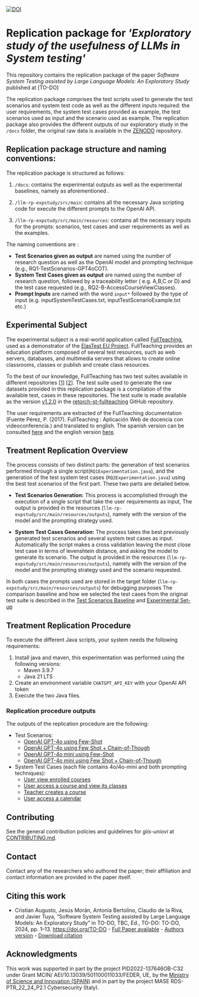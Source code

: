 [![DOI](https://zenodo.org/badge/DOI/10.5281/zenodo.13761150.svg)](https://doi.org/10.5281/zenodo.13761150)
# Replication package for *'Exploratory study of the usefulness of LLMs in System testing'*

This repository contains the replication package of the paper *Software System Testing assisted by Large Language
Models: An Exploratory Study*
published at [TO-DO]

The replication package comprises the test scripts used to generate the test scenarios and system test code as well
as the different inputs required: the user requirements, the system test cases provided as example, the test scenarios
used as input and the scenario used as example. The replication package also provides the different outputs of our
exploratory study in the `/docs` folder, the original raw data is available in the [ZENODO](https://doi.org/10.5281/zenodo.13761150) repository.

## Replication package structure and naming conventions:

The replication package is structured as follows:

1. `/docs`: contains the experimental outputs as well as the experimental baselines, namely as aforementioned .

2. `/llm-rp-expstudy/src/main`: contains all the necessary Java scripting code for execute the different prompts to the
   OpenAI API.

3. `/llm-rp-expstudy/src/main/resources`: contains all the necessary inputs for the prompts: scenarios, test cases and
   user requirements as well as the examples.

The naming conventions are :

- **Test Scenarios given as output**  are named using the number of research question as well as the OpenAI model and
  prompting technique (e.g., RQ1-TestScenarios-GPT4oCOT).
- **System Test Cases given as output**  are named using the number of research question, followed by a traceability
  letter (
  e.g. A,B,C or D) and the test case requested (e.g., RQ2-B-AccessCourseViewClasses).
- **Prompt Inputs** are named with the word `input*` followed by the type of input (e.g. inputSystemTestCases.txt,
  inputTestScenarioExample.txt etc.)

## Experimental Subject

The experimental subject is a real-world application
called [FullTeaching](https://github.com/codeurjc-students/2019-FullTeaching/tree/Angular-Refactor), used as a
demonstrator of the [ElasTest EU Project](https://elastest.eu/). FullTeaching provides an education platform composed
of several test resources, such as web servers, databases, and multimedia servers that allows to create online
classrooms, classes or publish and create class resources.

To the best of our knowledge, FullTeaching has two test suites available in different
repositories [[1]](https://github.com/elastest/full-teaching) [[2]](https://github.com/codeurjc-students/2019-FullTeaching/tree/Angular-Refactor).
The test suite used to generate the raw datasets provided in this replication package is a compilation of the available
test, cases in these repositories. The test suite is made available as the version [v1.2.0](https://github.com/giis-uniovi/retorch-st-fullteaching/releases/tag/v1.2.0) in
the [retorch-st-fullteaching](https://github.com/giis-uniovi/retorch-st-fullteaching) GitHub repository.

The user requirements are extracted of the FullTeaching documentation (Fuente Pérez, P. (2017). FullTeaching :
Aplicación Web de docencia con videoconferencia.) and translated to english. The spanish version can be
consulted [here](./llm-rp-expstudy/src/main/resources/input/inputUserRequirements_spa.txt) and the english
version [here](./llm-rp-expstudy/src/main/resources/input/inputUserRequirements_en.txt).

## Treatment Replication Overview

The process consists of two distinct parts: the generation of test scenarios performed through a single
script(`RQ1Experimentation.java`),
and the generation of the test system test cases (`RQ2Experimentation.java`) using the best test scenarios of the first
part.
These two parts are detailed below.

- **Test Scenarios Generation:** This process is accomplished through the execution of a single script that take the
  user requirements as input,
  The output is provided in the resources (`llm-rp-expstudy/src/main/resources/outputs`), namely with the version of the model and the
  prompting strategy used.

- **System Test Cases Generation:** The process takes the best previously generated test scenarios and several system
  test cases as input. Automatically
  the script makes a cross validation leaving the most close test case in terms of levenshtein distance, and asking the
  model to generate its scenario.
  The output is provided in the resources (`llm-rp-expstudy/src/main/resources/outputs`), namely with the version of the model and the
  prompting strategy used and the scenario requested.

In both cases the prompts used are stored in the target folder  (`llm-rp-expstudy/src/main/resources/outputs`) for debugging purposes
The comparison baseline and how we selected the test cases from the original test suite is described in
the [Test Scenarios Baseline](./docs/RQ1-TestScenarios-Baseline.md)
and [Experimental Set-up](./docs/RQ2-ExperimentalSetup.md)

## Treatment Replication Procedure

To execute the different Java scripts, your system needs the following requirements:

1. Install java and maven, this experimentation was performed using the following versions:
    - Maven 3.9.7
    - Java 21 LTS
2. Create an environment variable `CHATGPT_API_KEY` with your OpenAI API token
3. Execute the two Java files.

### Replication procedure outputs

The outputs of the replication procedure are the following:

- Test Scenarios:
    - [OpenAI GPT-4o using Few-Shot](./docs/RQ1-TestScenarios-GPT4o-FShot.md)
    - [OpenAI GPT-4o using Few Shot + Chain-of-Though](./docs/RQ1-TestScenarios-GPT4o-CoT.md)
    - [OpenAI GPT-4o mini using Few-Shot](./docs/RQ1-TestScenarios-GPT4o-mini-FShot.md)
    - [OpenAI GPT-4o mini using Few Shot + Chain-of-Though](./docs/RQ1-TestScenarios-GPT4o-mini-CoT.md)
- System Test Cases (each file contains 4o/4o-mini and both prompting techniques):
    - [User view enrolled courses](./docs/RQ2-A-ViewingEnrolledCourses.md)
    - [User access a course and view its classes](/docs/RQ2-B-AccessCourseViewClasses.md)
    - [Teacher creates a course](./docs/RQ2-C-TeacherCreatesCourse.md)
    - [User access a calendar](./docs/RQ2-D-UserAccessCalendar.md)

## Contributing

See the general contribution policies and guidelines for *giis-uniovi* at
[CONTRIBUTING.md](https://github.com/giis-uniovi/.github/blob/main/profile/CONTRIBUTING.md).

## Contact

Contact any of the researchers who authored the paper; their affiliation and contact information are provided in the
paper itself.

## Citing this work

- Cristian Augusto, Jesús Morán, Antonia Bertolino, Claudio de la Riva, and Javier Tuya, “Software System Testing
  assisted by Large Language Models: An Exploratory Study” in TO-DO, TBC, Ed., TO-DO: TO-DO, 2024, pp.
  1–13.   https://doi.org/TO-DO - [Full Paper available](TO-DO) - [Authors version](TO-DO) -
  [Download citation](TO-DO)

## Acknowledgments

This work was supported in part by the project PID2022-137646OB-C32 under Grant MCIN/ AEI/10.13039/501100011033/FEDER,
UE,
by the [Ministry of Science and Innovation (SPAIN)](https://www.ciencia.gob.es/) and in part by the project MASE
RDS-PTR_22_24_P2.1 Cybersecurity (Italy). 
